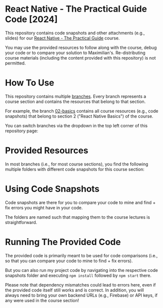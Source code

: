# React Native - The Practical Guide Code [2024]

This repository contains code snapshots and other attachments (e.g., slides) for our [React Native - The Practical Guide](https://www.udemy.com/course/react-native-the-practical-guide) course.

You may use the provided resources to follow along with the course, debug your code or to compare your solution to Maximilian's. Re-distributing course materials (including the content provided with this repository) is not permitted.

# How To Use

This repository contains multiple [branches](https://docs.github.com/en/pull-requests/collaborating-with-pull-requests/proposing-changes-to-your-work-with-pull-requests/about-branches). Every branch represents a course section and contains the resources that belong to that section.

For example, the branch [02-basics](https://github.com/vios-onboarding/RNpgc/tree/02-basics) contains all course resources (e.g., code snapshots) that belong to section 2 ("React Native Basics") of the course.

You can switch branches via the dropdown in the top left corner of this repository page:


# Provided Resources

In most branches (i.e., for most course sections), you find the following multiple folders with different code snapshots for this course section:

# Using Code Snapshots

Code snapshots are there for you to compare your code to mine and find + fix errors you might have in your code.

The folders are named such that mapping them to the course lectures is straightforward.

# Running The Provided Code

The provided code is primarily meant to be used for code comparisons (i.e., so that you can compare your code to mine to find + fix errors).

But you can also run my project code by navigating into the respective code snapshots folder and executing `npm install` followed by `npm start` there.

Please note that dependency mismatches could lead to errors here, even if the provided code itself still works and is correct. In addition, you will always need to bring your own backend URLs (e.g., Firebase) or API keys, if any were used in the course section!

